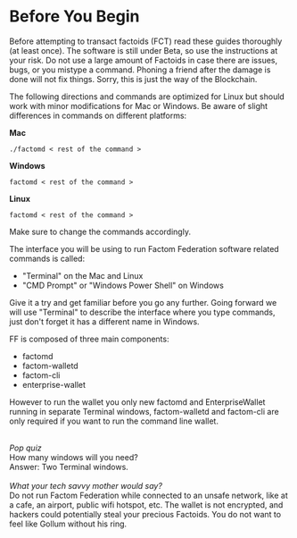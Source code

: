 # Before You Begin

Before attempting to transact factoids (FCT) read these guides thoroughly (at least once). 
The software is still under Beta, so use the instructions at your risk. Do not use a large amount of Factoids in case there are issues, bugs, or you mistype a command. 
Phoning a friend after the damage is done will not fix things. Sorry, this is just the way of the Blockchain. 

The following directions and commands are optimized for Linux but should work with minor modifications for Mac or Windows. Be aware of slight differences in commands on different platforms:

**Mac**

`./factomd < rest of the command >`

**Windows**

`factomd < rest of the command >`

**Linux**

`factomd < rest of the command >`

Make sure to change the commands accordingly.

The interface you will be using to run Factom Federation software related commands is called:

* "Terminal" on the Mac and Linux
* "CMD Prompt" or "Windows Power Shell" on Windows

Give it a try and get familiar before you go any further. Going forward we will use "Terminal" to describe the interface where you type commands, just don't forget it has a different name in Windows.

FF is composed of three main components:

* factomd 
* factom-walletd 
* factom-cli 
* enterprise-wallet

However to run the wallet you only new factomd and EnterpriseWallet running in separate Terminal windows, factom-walletd and factom-cli are only required if you want to run the command line wallet.

<aside class="notice"><br>
<i>Pop quiz</i><br>
How many windows will you need?<br>
Answer: Two Terminal windows.
</aside>

<aside class="warning"><br>
<i>What your tech savvy mother would say?</i><br>
Do not run Factom Federation while connected to an unsafe network, like at a cafe, an airport, public wifi hotspot, etc. The wallet is not encrypted, and hackers could potentially steal your precious Factoids. You do not want to feel like Gollum without his ring.<br>
</aside>

 